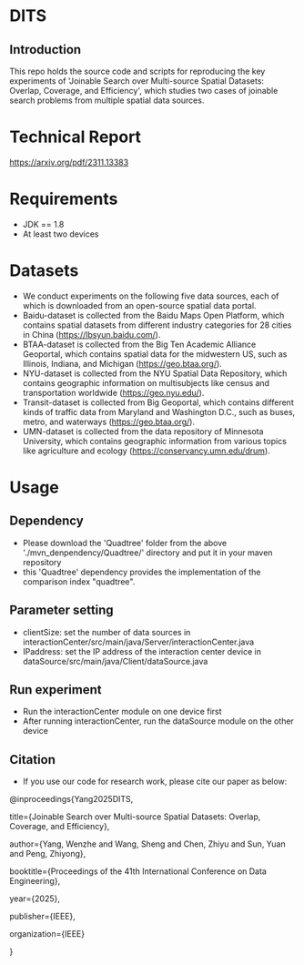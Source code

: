 # DITS
Introduction
-------------
This repo holds the source code and scripts for reproducing the key experiments of 'Joinable Search over Multi-source Spatial Datasets: Overlap, Coverage, and Efficiency', which studies two cases of joinable search problems from multiple spatial data sources.

Technical Report
============
https://arxiv.org/pdf/2311.13383

Requirements
============
* JDK == 1.8
* At least two devices

Datasets
============
* We conduct experiments on the following five data sources, each of which is downloaded from an open-source spatial data portal.
* Baidu-dataset is collected from the Baidu Maps Open Platform, which contains spatial datasets from different industry
categories for 28 cities in China (https://lbsyun.baidu.com/). 
*  BTAA-dataset is collected from the Big Ten Academic Alliance Geoportal, which contains spatial data for the midwestern US, such as Illinois, Indiana, and Michigan (https://geo.btaa.org/).
* NYU-dataset is collected from the NYU Spatial Data Repository, which contains geographic information on multisubjects like census and transportation worldwide (https://geo.nyu.edu/).
* Transit-dataset is collected from Big Geoportal, which contains different kinds of traffic data from Maryland and
Washington D.C., such as buses, metro, and waterways (https://geo.btaa.org/).
* UMN-dataset is collected from the data repository of Minnesota University, which contains geographic information
from various topics like agriculture and ecology (https://conservancy.umn.edu/drum).


Usage
============
Dependency
-----------
* Please download the 'Quadtree' folder from the above './mvn_denpendency/Quadtree/' directory and put it in your maven repository
* this 'Quadtree' dependency provides the implementation of the comparison index "quadtree".

Parameter setting
-----------
* clientSize: set the number of data sources in interactionCenter/src/main/java/Server/interactionCenter.java
* IPaddress: set the IP address of the interaction center device in dataSource/src/main/java/Client/dataSource.java

Run experiment
----------
* Run the interactionCenter module on one device first
* After running interactionCenter, run the dataSource module on the other device

Citation
---------
* If you use our code for research work, please cite our paper as below:


@inproceedings{Yang2025DITS,

  title={Joinable Search over Multi-source Spatial Datasets: Overlap, Coverage, and Efficiency},

  author={Yang, Wenzhe and Wang, Sheng and Chen, Zhiyu and Sun, Yuan and Peng, Zhiyong},

  booktitle={Proceedings of the 41th International Conference on Data Engineering},

  year={2025},

  publisher={IEEE},

  organization={IEEE}

}


